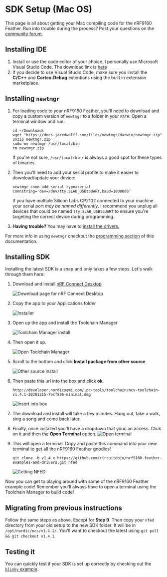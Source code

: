 # SDK Setup (Mac OS)

This page is all about getting your Mac compiling code for the nRF9160 Feather. Run into trouble during the process? Post your questions on the [community forum.](https://community.jaredwolff.com)

## Installing IDE
1. Install or use the code editor of your choice. I personally use Microsoft Visual Studio Code. The download link is [here](https://code.visualstudio.com/docs/?dv=osx)
1. If you decide to use Visual Studio Code, make sure you install the **C/C++** and **Cortex-Debug** extentions using the built in extension marketplace.

## Installing `newtmgr`

1. For loading code to your nRF9160 Feather, you'll need to download and copy a custom version of `newtmgr` to a folder in your `PATH`. Open a terminal window and run:

   ```
   cd ~/Downloads
   wget "https://docs.jaredwolff.com/files/newtmgr/darwin/newtmgr.zip"
   unzip newtmgr.zip
   sudo mv newtmgr /usr/local/bin
   rm newtmgr.zip
   ```

    If you're not sure, `/usr/local/bin/` is always a good spot for these types of binaries.
2. Then you'll need to add your serial profile to make it easier to download/update your device:
   ```
   newtmgr conn add serial type=serial connstring='dev=/dev/tty.SLAB_USBtoUART,baud=1000000'
   ```
   If you have multiple Silicon Labs CP2102 connected to your machine your serial port *may be named differently*. I recommend you unplug all devices that could be named `tty.SLAB_USBtoUART` to ensure you're targeting the correct device during programming.
3. **Having trouble?** You may have to [install the drivers.](https://www.silabs.com/products/development-tools/software/usb-to-uart-bridge-vcp-drivers)

For more info in using `newtmgr` checkout the [programming section](nrf9160-programming-and-debugging.md#booloader-use) of this documentation.

## Installing SDK

Installing the latest SDK is a snap and only takes a few steps. Let's walk through them here:

1. Download and install [nRF Connect Desktop](https://www.nordicsemi.com/Software-and-tools/Development-Tools/nRF-Connect-for-desktop/Download#infotabs)
   
   ![Download page for nRF Connect Desktop](img/sdk-setup-mac/nrf-connect-desktop-download.png)

2. Copy the app to your Applications folder

   ![Installer](img/sdk-setup-mac/copy-to-appliations.png)

3. Open up the app and install the Toolchain Manager

   ![Toolchain Manager install](img/sdk-setup-mac/toolchain-manager.png)

4. Then open it up.

   ![Open Toolchain Manager](img/sdk-setup-mac/open-toolchain-manager.png)

5. Scroll to the bottom and click **Install package from other source**

   ![Other source install](img/sdk-setup-mac/other-source-install.png)

6. Then paste this url into the box and click **ok**.

   ```
   http://developer.nordicsemi.com/.pc-tools/toolchain/ncs-toolchain-v1.4.1-20201215-7ecf886-minimal.dmg
   ```

   ![Insert into box](img/sdk-setup-mac/path-to-sdk-toolchain.png)

7. The download and install will take a few minutes. Hang out, take a walk, sing a song and come back later.
8. Finally, once installed you'll have a dropdown that youc an access. Click on it and then the **Open Terminal** option.
   ![Open terminal](img/sdk-setup-mac/open-terminal.png)

9. This will open a terminal. Copy and paste this command into your new terminal to get all the nRF9160 Feather goodies!

   ```
   git clone -b v1.4.x https://github.com/circuitdojo/nrf9160-feather-examples-and-drivers.git nfed
   ```

   ![Getting NFED](img/sdk-setup-mac/getting-nfed.png)

Now you can get to playing around with some of the nRF9160 Feather example code! Remember you'll always have to open a terminal using the Toolchain Manager to build code!

## Migrating from previous instructions

Follow the same steps as above. Except for **Step 9**.  Then copy your `nfed` directory from your old setup to the new SDK folder. It will be in `/opt/nordic/ncs/v1.4.1/`. You'll want to checkout the latest using `git pull && git checkout v1.4.1`. 

## Testing it

You can quickly test if your SDK is set up correctly by checking out the [`blinky` example](nrf9160-blinky-sample.md).